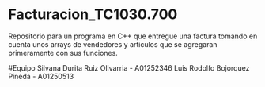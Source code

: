 # Facturacion_TC1030.700
Repositorio para un programa en C++ que entregue una factura tomando en cuenta unos arrays de vendedores y articulos que se agregaran primeramente con sus funciones.

#Equipo
Silvana Durita Ruiz Olivarria - A01252346
Luis Rodolfo Bojorquez Pineda - A01250513
